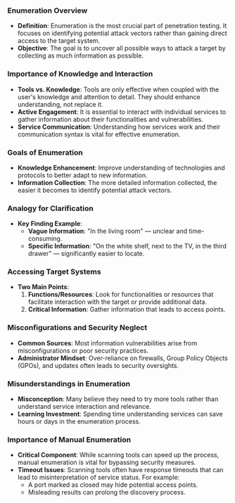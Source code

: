 ### Enumeration Overview
- **Definition**: Enumeration is the most crucial part of penetration testing. It focuses on identifying potential attack vectors rather than gaining direct access to the target system.
- **Objective**: The goal is to uncover all possible ways to attack a target by collecting as much information as possible.

### Importance of Knowledge and Interaction
- **Tools vs. Knowledge**: Tools are only effective when coupled with the user's knowledge and attention to detail. They should enhance understanding, not replace it.
- **Active Engagement**: It is essential to interact with individual services to gather information about their functionalities and vulnerabilities.
- **Service Communication**: Understanding how services work and their communication syntax is vital for effective enumeration.

### Goals of Enumeration
- **Knowledge Enhancement**: Improve understanding of technologies and protocols to better adapt to new information.
- **Information Collection**: The more detailed information collected, the easier it becomes to identify potential attack vectors.

### Analogy for Clarification
- **Key Finding Example**:
  - **Vague Information**: "In the living room" — unclear and time-consuming.
  - **Specific Information**: "On the white shelf, next to the TV, in the third drawer" — significantly easier to locate.

### Accessing Target Systems
- **Two Main Points**:
  1. **Functions/Resources**: Look for functionalities or resources that facilitate interaction with the target or provide additional data.
  2. **Critical Information**: Gather information that leads to access points.

### Misconfigurations and Security Neglect
- **Common Sources**: Most information vulnerabilities arise from misconfigurations or poor security practices.
- **Administrator Mindset**: Over-reliance on firewalls, Group Policy Objects (GPOs), and updates often leads to security oversights.

### Misunderstandings in Enumeration
- **Misconception**: Many believe they need to try more tools rather than understand service interaction and relevance.
- **Learning Investment**: Spending time understanding services can save hours or days in the enumeration process.

### Importance of Manual Enumeration
- **Critical Component**: While scanning tools can speed up the process, manual enumeration is vital for bypassing security measures.
- **Timeout Issues**: Scanning tools often have response timeouts that can lead to misinterpretation of service status. For example:
  - A port marked as closed may hide potential access points.
  - Misleading results can prolong the discovery process.